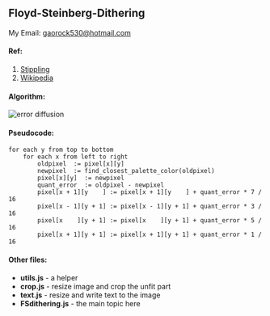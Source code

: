 ## Floyd-Steinberg-Dithering
My Email: <gaorock530@hotmail.com>

#### Ref: 
1. [Stippling](http://roberthodgin.com/portfolio/stippling/)
2. [Wikipedia](https://en.wikipedia.org/wiki/Floyd–Steinberg_dithering)

#### Algorithm:

![error diffusion](https://wikimedia.org/api/rest_v1/media/math/render/svg/ad305726a5720c59f10c8beb3057c78d43f1fed0)

#### Pseudocode:

```
for each y from top to bottom
    for each x from left to right
        oldpixel  := pixel[x][y]
        newpixel  := find_closest_palette_color(oldpixel)
        pixel[x][y]  := newpixel
        quant_error  := oldpixel - newpixel
        pixel[x + 1][y    ] := pixel[x + 1][y    ] + quant_error * 7 / 16
        pixel[x - 1][y + 1] := pixel[x - 1][y + 1] + quant_error * 3 / 16
        pixel[x    ][y + 1] := pixel[x    ][y + 1] + quant_error * 5 / 16
        pixel[x + 1][y + 1] := pixel[x + 1][y + 1] + quant_error * 1 / 16
```

#### Other files:

* **utils.js** - a helper
* **crop.js** - resize image and crop the unfit part
* **text.js** - resize and write text to the image
* **FSdithering.js** - the main topic here

